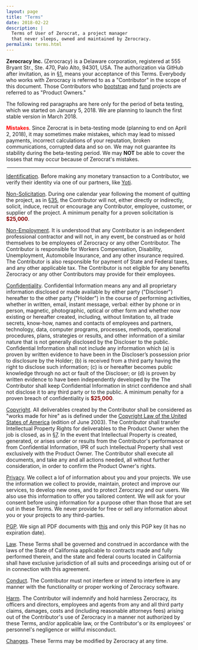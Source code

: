 ```yaml
---
layout: page
title: "Terms"
date: 2018-02-22
description: |
  Terms of User of Zerocrat, a project manager
  that never sleeps, owned and maintained by Zerocracy.
permalink: terms.html
---
```


**Zerocracy Inc.** (Zerocracy) is a Delaware corporation,
registered at 555 Bryant Str., Ste. 470, Palo Alto, 94301, USA.
The authorization via GitHub after invitation, as in
[§1](http://datum.zerocracy.com/pages/policy.html#1),
means your acceptance of this Terms. Everybody who works with Zerocracy
is referred to as a "Contributor" in the scope of this document.
Those Contributors who
[bootstrap](http://datum.zerocracy.com/pages/policy.html#12)
and
[fund](http://datum.zerocracy.com/pages/policy.html#21)
projects are referred to as "Product Owners."

The following red paragraphs are here only for the period of beta testing,
which we started on January 5, 2018. We are planning to launch the
first stable version in March 2018.

**<span style="color:red">Mistakes</span>**.
Since Zerocrat is in beta-testing mode (planning to end on April 2, 2018),
it may sometimes make mistakes, which may lead to missed payments,
incorrect calculations of your reputation, broken communications,
corrupted data and so on. We may not guarantee its stability during the
beta-testing period. We may **NOT** be able to cover the losses that
may occur because of Zerocrat's mistakes.

<hr style="width:500px;margin-left:auto;margin-right:auto"/>

<a name="kyc" href="#kyc">Identification</a>.
Before making any monetary transaction to a Contributor, we verify
their identity via one of our partners, like [Yoti](http://www.yoti.com).

<a name="non-solicitation" href="#non-solicitation">Non-Solicitation</a>.
During one calendar year following the moment of quitting the project,
as in [§35](http://datum.zerocracy.com/pages/policy.html#35),
the Contributor will not, either directly or indirectly, solicit, induce, recruit or
encourage any Contributor, employee, customer, or supplier of the project.
A minimum penalty for a proven solicitation is
**<span style="color:darkred">$25,000</span>**.

<a name="non-employment" href="#non-employment">Non-Employment</a>.
It is understood that any Contributor is an independent professional
contractor and will not, in any event, be construed as or hold themselves to
be employees of Zerocracy or any other Contributor. The Contributor is responsible
for Workers Compensation, Disability, Unemployment, Automobile Insurance,
and any other insurance required. The Contributor is also responsible
for payment of State and Federal taxes, and any other applicable tax.
The Contributor is not eligible for any benefits Zerocracy or any other
Contributors may provide for their employees.

<a name="confidentiality" href="#confidentiality">Confidentiality</a>.
Confidential Information means any and all proprietary information
disclosed or made available by either party ("Discloser") hereafter
to the other party ("Holder") in the course of performing activities,
whether in written, email, instant message, verbal: either by phone or
in person, magnetic, photographic, optical or other form and
whether now existing or hereafter created, including, without limitation to,
all trade secrets, know-how, names and contacts of employees and partners,
technology, data, computer programs, processes, methods, operational
procedures, plans, strategies or results, and other information of
a similar nature that is not generally disclosed by the
Discloser to the public. Confidential Information shall not include
any information which (a) is proven by written evidence to
have been in the Discloser’s possession prior to disclosure by the Holder;
(b) is received from a third party having the right to disclose such information;
(c) is or hereafter becomes public knowledge through no act or fault of the Discloser;
or (d) is proven by written evidence to have been independently developed by the
The Contributor shall keep Confidential Information in strict confidence and shall not
disclose it to any third party or to the public.
A minimum penalty for a proven breach of confidentiality is
**<span style="color:darkred">$25,000</span>**.

<a name="copyright" href="#copyright">Copyright</a>.
All deliverables created by the Contributor shall be considered as
"works made for hire" as is defined under the
[Copyright Law of the United States of America](https://www.copyright.gov/title17/) (edition of June 2003).
The Contributor shall transfer Intellectual Property Rights for
deliverables to the Product Owner when the job is closed, as in
[§7](http://datum.zerocracy.com/pages/policy.html#7).
In the event that Intellectual Property is created, generated, or arises under or
results from the Contributor's performance or from Confidential
Information, IPR of such Intellectual Property shall vest exclusively with
the Product Owner.
The Contributor shall execute all documents, and take any and all actions
needed, all without further consideration, in order to confirm the Product Owner's rights.

<a name="privacy" href="#privacy">Privacy</a>.
We collect a lof of information about you and your projects.
We use the information we collect to provide, maintain, protect and
improve our services, to develop new ones, and to protect Zerocracy
and our users. We also use this information to offer you tailored
content. We will ask for your consent before using information for
a purpose other than those that are set out in these Terms. We never
provide for free or sell any information about you or your projects
to any third-parties.

<a name="pgp" href="#pgp">PGP</a>.
We sign all PDF documents with
[this](https://pgp.mit.edu/pks/lookup?op=get&search=0x5F469A23FEB40FC137BD0A7D9C56FE050AAF4B5A)
and only this PGP key (it has no expiration date).

<a name="law" href="#law">Law</a>.
These Terms shall be governed and construed in accordance with
the laws of the State of California applicable to contracts made
and fully performed therein, and the state and federal courts
located in California shall have exclusive jurisdiction of all
suits and proceedings arising out of or in connection with this agreement.

<a name="conduct" href="#conduct">Conduct</a>.
The Contributor must not interfere or intend to interfere in any manner
with the functionality or proper working of Zerocracy software.

<a name="harm" href="#harm">Harm</a>.
The Contributor will indemnify and hold harmless Zerocracy, its officers
and directors, employees and agents from any and all third party claims,
damages, costs and (including reasonable attorneys fees) arising
out of the Contributor's use of Zerocracy in a manner not authorized
by these Terms, and/or applicable law, or the Contributor's or
its employees' or personnel's negligence or willful misconduct.

<a name="changes" href="#changes">Changes</a>.
These Terms may be modified by Zerocracy at any time.
